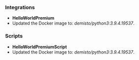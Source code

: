 ### Integrations
- __HelloWorldPremium__
- Updated the Docker image to: *demisto/python3:3.9.4.19537*.

### Scripts
- __HelloWorldPremiumScript__
- Updated the Docker image to: *demisto/python3:3.9.4.19537*.
